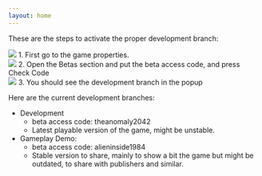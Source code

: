 ```yaml
---
layout: home
---
```


These are the steps to activate the proper development branch:

<div class="post-image">
<img src="/assets/playtest/playtest-steam-step1.png" />
<span>1. First go to the game properties.</span>
</div>

<div class="post-image">
<img src="/assets/playtest/playtest-steam-step2.png" />
<span>2. Open the Betas section and put the beta access code, and press Check Code</span>
</div>

<div class="post-image">
<img src="/assets/playtest/playtest-steam-step3.png" />
<span>3. You should see the development branch in the popup</span>
</div>

Here are the current development branches:

* Development
    * beta access code: theanomaly2042
    * Latest playable version of the game, might be unstable.
* Gameplay Demo:
    * beta access code: alieninside1984
    * Stable version to share, mainly to show a bit the game but might be outdated, to share with publishers and similar.